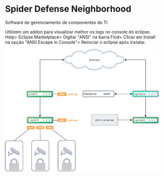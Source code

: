 # Spider Defense Neighborhood
Software de gerenciamento de componentes de TI

<p>
  Utilizem um addon para visualizar melhor os logs no console do eclipse.
  Help> Eclipse Marketplace> Digitar "ANSI" na barra Find> Clicar em Install na opção "ANSI Escape in Console"> Reiniciar o eclipse após instalar.
</p>


<p align="center">
  <img src="https://github.com/leogimenes/spider-defense-neighborhood/blob/main/Topology.png" title="Network Topology" />
</p>

